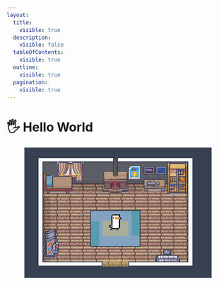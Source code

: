 ```yaml
---
layout:
  title:
    visible: true
  description:
    visible: false
  tableOfContents:
    visible: true
  outline:
    visible: true
  pagination:
    visible: true
---
```


# 🖐️ Hello World

<figure><img src=".gitbook/assets/스크린샷 2024-03-23 182624.png" alt=""><figcaption></figcaption></figure>

